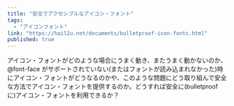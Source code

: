 ```yaml
---
title: "安全でアクセシブルなアイコン・フォント"
tags:
  - "アイコンフォント"
link: "https://hail2u.net/documents/bulletproof-icon-fonts.html"
published: true
---
```


アイコン・フォントがどのような場合にうまく動き、またうまく動かないのか、@font-face がサポートされていない(またはフォントが読み込まれなかった)時にアイコン・フォントがどうなるのかや、このような問題にどう取り組んで安全な方法でアイコン・フォントを提供するのか。どうすれば安全に(bulletproof に)アイコン・フォントを利用できるか？
